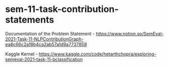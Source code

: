 # sem-11-task-contribution-statements

Documentation of the Problem Statement - https://www.notion.so/SemEval-2021-Task-11-NLPContributionGraph-ea8c66c2a18b4ca2ab57a1d9a7737858

Kaggle Kernel - https://www.kaggle.com/code/hetarthchopra/exploring-semeval-2021-task-11-bclassification
